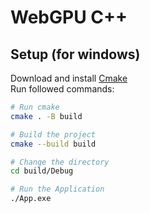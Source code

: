<!-- Headings -->

# WebGPU C++

## Setup (for windows)
Download and install [Cmake](https://cmake.org/download/) <br>
Run followed commands:

``` bash
# Run cmake
cmake . -B build

# Build the project
cmake --build build

# Change the directory
cd build/Debug

# Run the Application
./App.exe
```
